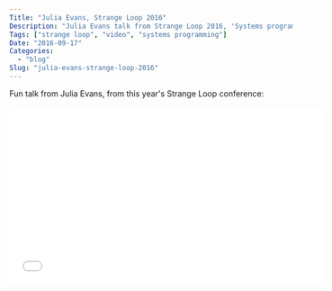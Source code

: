 ```yaml
---
Title: "Julia Evans, Strange Loop 2016"
Description: "Julia Evans talk from Strange Loop 2016, 'Systems programming as a swiss army knife'"
Tags: ["strange loop", "video", "systems programming"]
Date: "2016-09-17"
Categories:
  - "blog"
Slug: "julia-evans-strange-loop-2016"
---
```


Fun talk from Julia Evans, from this year's Strange Loop conference:

<div class="video-container">
<iframe width="560" height="315" src="//www.youtube.com/embed/HfD9IMZ9rKY" frameborder="0" allowfullscreen></iframe>
</div>
